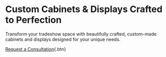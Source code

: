 # Custom Cabinets & Displays Crafted to Perfection

Transform your tradeshow space with beautifully crafted, custom-made cabinets and displays designed for your unique needs.

[Request a Consultation](#contact){.btn}